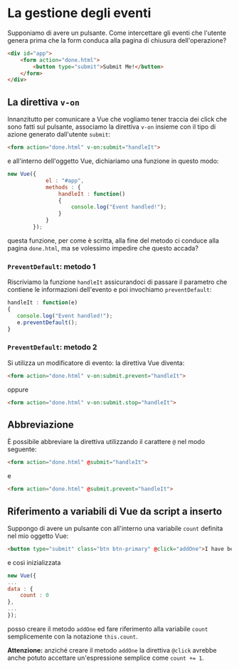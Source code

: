 # La gestione degli eventi

Supponiamo di avere un pulsante. Come intercettare gli eventi
che l'utente genera prima che la form conduca alla pagina
di chiusura dell'operazione?

```html
<div id="app">
	<form action="done.html">
		<button type="submit">Submit Me!</button>
	</form>
</div>
```

## La direttiva `v-on`

Innanzitutto per comunicare a Vue che vogliamo tener traccia dei click
che sono fatti sul pulsante, associamo la direttiva `v-on` insieme con
il tipo di azione generato dall'utente `submit`:

```html
<form action="done.html" v-on:submit="handleIt">
```

e all'interno dell'oggetto Vue, dichiariamo una funzione in questo modo:

```javascript
new Vue({
			el : "#app",
			methods : {
				handleIt : function()
				{
					console.log("Event handled!");
				}
			}
		});
```

questa funzione, per come è scritta, alla fine del metodo ci conduce alla
pagina `done.html`, ma se volessimo impedire che questo accada?

### `PreventDefault`: metodo 1

Riscriviamo la funzione `handleIt` assicurandoci di passare il parametro
che contiene le informazioni dell'evento e poi invochiamo `preventDefault`:

 ```javascript
 handleIt : function(e)
{
	console.log("Event handled!");
	e.preventDefault();
}
```

### `PreventDefault`: metodo 2

Si utilizza un modificatore di evento: la direttiva Vue diventa:

```html
<form action="done.html" v-on:submit.prevent="handleIt">
```
oppure 

```html
<form action="done.html" v-on:submit.stop="handleIt">
```

## Abbreviazione

È possibile abbreviare la direttiva utilizzando il carattere `@` nel modo seguente:

```html
<form action="done.html" @submit="handleIt">
```
e 
```html
<form action="done.html" @submit.prevent="handleIt">
```
## Riferimento a variabili di Vue da script a inserto

Suppongo di avere un pulsante con all'interno una variabile `count` definita nel mio
oggetto Vue:

```html
<button type="submit" class="btn btn-primary" @click="addOne">I have been clicked {{ count }} times</button>
```
e così inizializzata

```javascript
new Vue({
...
data : {
	count : 0
}, 
...
});
```
posso creare il metodo `addOne` ed fare riferimento alla variabile `count` 
semplicemente con la notazione `this.count`.

**Attenzione:** anziché creare il metodo `addOne` la direttiva `@click` avrebbe
anche potuto accettare un'espressione semplice come `count += 1`.
